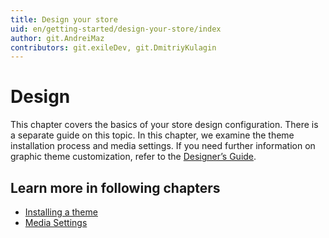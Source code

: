 ```yaml
---
title: Design your store
uid: en/getting-started/design-your-store/index
author: git.AndreiMaz
contributors: git.exileDev, git.DmitriyKulagin
---
```


# Design

This chapter covers the basics of your store design configuration. There is a separate guide on this topic. In this chapter, we examine the theme installation process and media settings. If you need further information on graphic theme customization, refer to the [Designer’s Guide](xref:en/developer/design/index).

## Learn more in following chapters

- [Installing a theme](xref:en/getting-started/design-your-store/choose-and-install-a-theme)
- [Media Settings](xref:en/getting-started/design-your-store/media-settings)
